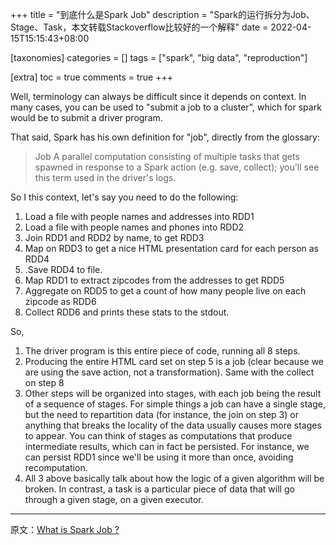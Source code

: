 +++
title = "到底什么是Spark Job"
description = "Spark的运行拆分为Job、Stage、Task，本文转载Stackoverflow比较好的一个解释"
date = 2022-04-15T15:15:43+08:00

[taxonomies]
categories = []
tags = ["spark", "big data", "reproduction"]

[extra]
toc = true
comments = true
+++

Well, terminology can always be difficult since it depends on context. In many cases, you can be used to "submit a job to a cluster", which for spark would be to submit a driver program.

That said, Spark has his own definition for "job", directly from the glossary:

> Job A parallel computation consisting of multiple tasks that gets spawned in response to a Spark action (e.g. save, collect); you'll see this term used in the driver's logs.

So I this context, let's say you need to do the following:

1. Load a file with people names and addresses into RDD1
2. Load a file with people names and phones into RDD2
3. Join RDD1 and RDD2 by name, to get RDD3
4. Map on RDD3 to get a nice HTML presentation card for each person as RDD4
5. .Save RDD4 to file.
6. Map RDD1 to extract zipcodes from the addresses to get RDD5
7. Aggregate on RDD5 to get a count of how many people live on each zipcode as RDD6
8. Collect RDD6 and prints these stats to the stdout.

So,

1. The driver program is this entire piece of code, running all 8 steps.
2. Producing the entire HTML card set on step 5 is a job (clear because we are using the save action, not a transformation). Same with the collect on step 8
3. Other steps will be organized into stages, with each job being the result of a sequence of stages. For simple things a job can have a single stage, but the need to repartition data (for instance, the join on step 3) or anything that breaks the locality of the data usually causes more stages to appear. You can think of stages as computations that produce intermediate results, which can in fact be persisted. For instance, we can persist RDD1 since we'll be using it more than once, avoiding recomputation.
4. All 3 above basically talk about how the logic of a given algorithm will be broken. In contrast, a task is a particular piece of data that will go through a given stage, on a given executor.

---

原文：[What is Spark Job ?](https://stackoverflow.com/a/28974346)
